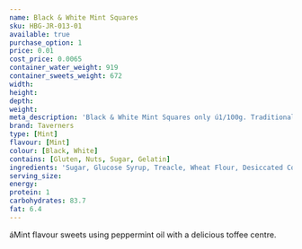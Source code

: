 ```yaml
---
name: Black & White Mint Squares
sku: HBG-JR-013-01
available: true
purchase_option: 1
price: 0.01
cost_price: 0.0065
container_water_weight: 919
container_sweets_weight: 672
width: 
height: 
depth: 
weight: 
meta_description: 'Black & White Mint Squares only ú1/100g. Traditional sweets and more at Humbugs Confectionery Store. Specialists in satisfying your sweet tooth!'
brand: Taverners
type: [Mint]
flavour: [Mint]
colour: [Black, White]
contains: [Gluten, Nuts, Sugar, Gelatin]
ingredients: 'Sugar, Glucose Syrup, Treacle, Wheat Flour, Desiccated Coconut, Vegetable Oil, Humectant (E422), Liquorice Extract, Gelatine, Natural Flavourings, Cocoa Powder, Colours (E162, E100, E160C, E163) Fruit & Vegetable Concentrates.'
serving_size: 
energy: 
protein: 1
carbohydrates: 83.7
fat: 6.4
---
```

áMint flavour sweets using peppermint oil with a delicious toffee centre.